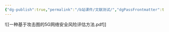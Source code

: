 ```yaml
---
{"dg-publish":true,"permalink":"/b站课件/文献测试/","dgPassFrontmatter":true}
---
```



![[一种基于攻击图的5G网络安全风险评估方法.pdf]]